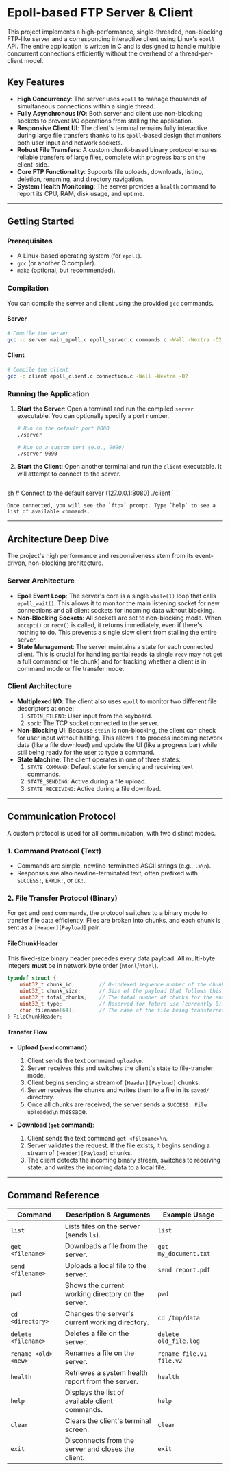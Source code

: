 
# Epoll-based FTP Server & Client

This project implements a high-performance, single-threaded, non-blocking FTP-like server and a corresponding interactive client using Linux's `epoll` API. The entire application is written in C and is designed to handle multiple concurrent connections efficiently without the overhead of a thread-per-client model.

 <!-- It's highly recommended to add a screenshot or GIF of the client/server in action -->

## Key Features

-   **High Concurrency**: The server uses `epoll` to manage thousands of simultaneous connections within a single thread.
-   **Fully Asynchronous I/O**: Both server and client use non-blocking sockets to prevent I/O operations from stalling the application.
-   **Responsive Client UI**: The client's terminal remains fully interactive during large file transfers thanks to its `epoll`-based design that monitors both user input and network sockets.
-   **Robust File Transfers**: A custom chunk-based binary protocol ensures reliable transfers of large files, complete with progress bars on the client-side.
-   **Core FTP Functionality**: Supports file uploads, downloads, listing, deletion, renaming, and directory navigation.
-   **System Health Monitoring**: The server provides a `health` command to report its CPU, RAM, disk usage, and uptime.

---

## Getting Started

### Prerequisites

-   A Linux-based operating system (for `epoll`).
-   `gcc` (or another C compiler).
-   `make` (optional, but recommended).

### Compilation

You can compile the server and client using the provided `gcc` commands.

#### Server

```sh
# Compile the server
gcc -o server main_epoll.c epoll_server.c commands.c -Wall -Wextra -O2
```

#### Client

```sh
# Compile the client
gcc -o client epoll_client.c connection.c -Wall -Wextra -O2
```

### Running the Application

1.  **Start the Server**:
    Open a terminal and run the compiled `server` executable. You can optionally specify a port number.

    ```sh
    # Run on the default port 8080
    ./server

    # Run on a custom port (e.g., 9090)
    ./server 9090
    ```

2.  **Start the Client**:
    Open another terminal and run the `client` executable. It will attempt to connect to the server.

    ```sh
sh
    # Connect to the default server (127.0.0.1:8080)
    ./client
    ```

    Once connected, you will see the `ftp>` prompt. Type `help` to see a list of available commands.

---

## Architecture Deep Dive

The project's high performance and responsiveness stem from its event-driven, non-blocking architecture.

### Server Architecture

-   **Epoll Event Loop**: The server's core is a single `while(1)` loop that calls `epoll_wait()`. This allows it to monitor the main listening socket for new connections and all client sockets for incoming data without blocking.
-   **Non-Blocking Sockets**: All sockets are set to non-blocking mode. When `accept()` or `recv()` is called, it returns immediately, even if there's nothing to do. This prevents a single slow client from stalling the entire server.
-   **State Management**: The server maintains a state for each connected client. This is crucial for handling partial reads (a single `recv` may not get a full command or file chunk) and for tracking whether a client is in command mode or file transfer mode.

### Client Architecture

-   **Multiplexed I/O**: The client also uses `epoll` to monitor two different file descriptors at once:
    1.  `STDIN_FILENO`: User input from the keyboard.
    2.  `sock`: The TCP socket connected to the server.
-   **Non-Blocking UI**: Because `stdin` is non-blocking, the client can check for user input without halting. This allows it to process incoming network data (like a file download) and update the UI (like a progress bar) while still being ready for the user to type a command.
-   **State Machine**: The client operates in one of three states:
    1.  `STATE_COMMAND`: Default state for sending and receiving text commands.
    2.  `STATE_SENDING`: Active during a file upload.
    3.  `STATE_RECEIVING`: Active during a file download.

---

## Communication Protocol

A custom protocol is used for all communication, with two distinct modes.

### 1. Command Protocol (Text)

-   Commands are simple, newline-terminated ASCII strings (e.g., `ls\n`).
-   Responses are also newline-terminated text, often prefixed with `SUCCESS:`, `ERROR:`, or `OK:`.

### 2. File Transfer Protocol (Binary)

For `get` and `send` commands, the protocol switches to a binary mode to transfer file data efficiently. Files are broken into chunks, and each chunk is sent as a `[Header][Payload]` pair.

#### FileChunkHeader

This fixed-size binary header precedes every data payload. All multi-byte integers **must** be in network byte order (`htonl`/`ntohl`).

```c
typedef struct {
    uint32_t chunk_id;        // 0-indexed sequence number of the chunk.
    uint32_t chunk_size;      // Size of the payload that follows this header.
    uint32_t total_chunks;    // The total number of chunks for the entire file.
    uint32_t type;            // Reserved for future use (currently 0).
    char filename[64];        // The name of the file being transferred.
} FileChunkHeader;
```

#### Transfer Flow

-   **Upload (`send` command)**:
    1.  Client sends the text command `upload\n`.
    2.  Server receives this and switches the client's state to file-transfer mode.
    3.  Client begins sending a stream of `[Header][Payload]` chunks.
    4.  Server receives the chunks and writes them to a file in its `saved/` directory.
    5.  Once all chunks are received, the server sends a `SUCCESS: File uploaded\n` message.

-   **Download (`get` command)**:
    1.  Client sends the text command `get <filename>\n`.
    2.  Server validates the request. If the file exists, it begins sending a stream of `[Header][Payload]` chunks.
    3.  The client detects the incoming binary stream, switches to receiving state, and writes the incoming data to a local file.

---

## Command Reference

| Command                         | Description & Arguments                                                              | Example Usage              |
| ------------------------------- | ------------------------------------------------------------------------------------ | -------------------------- |
| `list`                          | Lists files on the server (sends `ls`).                                              | `list`                     |
| `get <filename>`                | Downloads a file from the server.                                                    | `get my_document.txt`      |
| `send <filename>`               | Uploads a local file to the server.                                                  | `send report.pdf`          |
| `pwd`                           | Shows the current working directory on the server.                                   | `pwd`                      |
| `cd <directory>`                | Changes the server's current working directory.                                      | `cd /tmp/data`             |
| `delete <filename>`             | Deletes a file on the server.                                                        | `delete old_file.log`      |
| `rename <old> <new>`            | Renames a file on the server.                                                        | `rename file.v1 file.v2`   |
| `health`                        | Retrieves a system health report from the server.                                    | `health`                   |
| `help`                          | Displays the list of available client commands.                                      | `help`                     |
| `clear`                         | Clears the client's terminal screen.                                                 | `clear`                    |
| `exit`                          | Disconnects from the server and closes the client.                                   | `exit`                     |